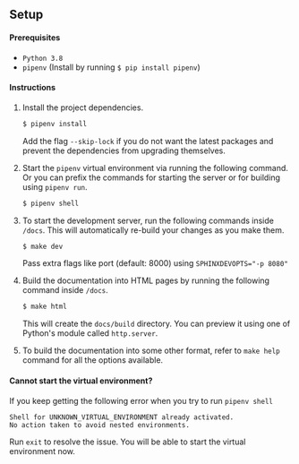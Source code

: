## Setup

#### Prerequisites

- `Python 3.8`
- `pipenv` (Install by running `$ pip install pipenv`)

#### Instructions

1. Install the project dependencies.
   ```sh
   $ pipenv install
   ```
   Add the flag `--skip-lock` if you do not want the latest packages and prevent
   the dependencies from upgrading themselves.

2. Start the `pipenv` virtual environment via running the following command. Or
   you can prefix the commands for starting the server or for building using
   `pipenv run`.
   ```sh
   $ pipenv shell
   ```

3. To start the development server, run the following commands inside `/docs`.
   This will automatically re-build your changes as you make them.
   ```sh
   $ make dev
   ```
   Pass extra flags like port (default: 8000) using `SPHINXDEVOPTS="-p 8080"`

4. Build the documentation into HTML pages by running the following command
   inside `/docs`.
   ```sh
   $ make html
   ```
   This will create the `docs/build` directory. You can preview it using one of
   Python's module called `http.server`.

5. To build the documentation into some other format, refer to `make help`
   command for all the options available.

#### Cannot start the virtual environment?

If you keep getting the following error when you try to run `pipenv shell`
```
Shell for UNKNOWN_VIRTUAL_ENVIRONMENT already activated.
No action taken to avoid nested environments.
```
Run `exit` to resolve the issue. You will be able to start the virtual
environment now.
